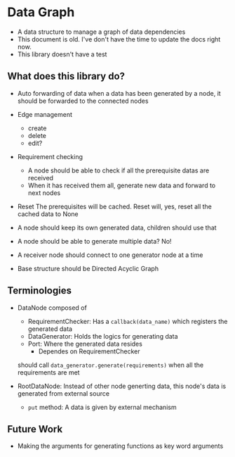# Data Graph

- A data structure to manage a graph of data dependencies
- This document is old. I've don't have the time to update the docs right now.
- This library doesn't have a test

## What does this library do?

- Auto forwarding of data
    when a data has been generated by a node, it should be forwarded to the
    connected nodes
- Edge management
  - create
  - delete
  - edit?
- Requirement checking
  - A node should be able to check if all the prerequisite datas are received
  - When it has received them all, generate new data and forward to next nodes
- Reset
    The prerequisites will be cached. Reset will, yes, reset all the cached data to None

- A node should keep its own generated data, children should use that

- A node should be able to generate multiple data? No!
- A receiver node should connect to one generator node at a time
- Base structure should be Directed Acyclic Graph

## Terminologies

- DataNode composed of
  - RequirementChecker: Has a `callback(data_name)` which registers the generated
  data
  - DataGenerator: Holds the logics for generating data
  - Port: Where the generated data resides
    - Dependes on RequirementChecker

  should call `data_generator.generate(requirements)` when all the requirements are met

- RootDataNode: Instead of other node generting data, this node's data is
generated from external source
  - `put` method: A data is given by external mechanism

## Future Work

- Making the arguments for generating functions as key word arguments
